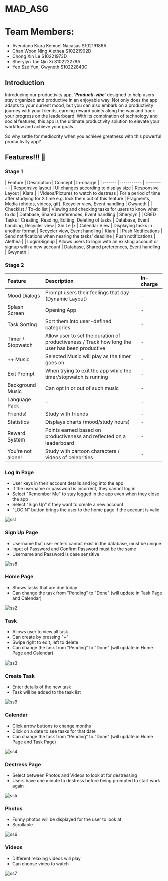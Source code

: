 # MAD_ASG

# Team Members:
* Avendano Kiara Kemuel Nacasas S10219186A
* Chan Woon Ning Alethea S10221902D
* Chong Xin Le S10221973D
* Sherylyn Tan Qin Xi S10222278A
* Yeo Sze Yun, Gwyneth S10222843C

## Introduction

Introducing our productivity app, '***Producti-vibe***' designed to help users stay organized and productive in an enjoyable way. Not only does the app adapts to your current mood, but you can also embark on a productivity journey with your friends, earning reward points along the way and track your progress on the leaderboard. With its combination of technology and social features, this app is the ultimate productivity solution to elevate your workflow and achieve your goals. 

So why settle for mediocrity when you achieve greatness with this powerful productivity app? 

##  Features!!! 🐔

### Stage 1


| Feature | Description | Concept | In-charge |
| :------ | :---------- | :-------- | 
| Responsive layout | UI changes according to display size | Responsive Layout | Kiara |
| Videos/Pictures to watch to destress |  For a period of time after studying for X time e.g. lock them out of this feature | Fragments, Media (photos, videos, gif), Recycler view, Event handling | Gwyneth |
| Checklist / To-do list | Viewing and checking tasks for users to know what to do | Database, Shared preferences, Event handling | Sherylyn |
| CRED Tasks | Creating, Reading, Editing, Deleting of  tasks | Database, Event handling, Recycler view | Xin Le |x
| Calendar View | Displaying tasks in another format | Recycler view, Event handling | Kiara |
| Push Notifications | Send notifications when nearing the tasks' deadline | Push notifications | Alethea |
| Login/Signup | Allows users to login with an existing account or signup with a new account | Database, Shared preferences, Event handling | Gwyneth |


### Stage 2

| Feature | Description | In-charge |
| :------ | :---------- | :-------- | 
| Mood Dialogs | Prompt users their feelings that day (Dynamic Layout) | - |
| Splash Screen | Opening App | - |
| Task Sorting | Sort them into user-defined categories | - |
| Timer / Stopwatch | Allow user to set the duration of productiveness / Track how long the user has been productive  | - |
| ++ Music | Selected Music will play as the timer goes on | - |
| Exit Prompt | When trying to exit the app while the timer/stopwatch is running | - |
| Background Music | Can opt in or out of such music | - |
| Language Pack | - | - |
| Friends! | Study with friends | - | 
| Statistics | Displays charts (mood/study hours) | - |
| Reward System | Points earned based on productiveness and reflected on a leaderboard | - |
| You're not alone! | Study with cartoon characters / videos of celebrities | - |


### Log In Page
* User keys in their account details and log into the app
* If the username or password is incorrect, they cannot log in
* Select "Remember Me" to stay logged in the app even when they close the app
* Select "Sign Up" if they want to create a new account
* "LOGIN" button brings the user to the home page if the account is valid

![ss1](https://github.com/MAD2023T05-Team2/MAD_ASG/assets/116244909/ab95ef04-3b40-4ec3-b964-8d7e15096c73)

### Sign Up Page
* Username that user enters cannot exist in the database, must be unique
* Input of Password and Confirm Password must be the same
* Username and Password is case sensitive

![ss8](https://github.com/MAD2023T05-Team2/MAD_ASG/assets/116244909/f016f9a7-5cb4-46b2-b67b-a5ef9862461d)

### Home Page
* Shows tasks that are due today
* Can change the task from "Pending" to "Done" (will update in Task Page and Calendar)
 
![ss2](https://github.com/MAD2023T05-Team2/MAD_ASG/assets/116244909/0a44661e-811a-42a0-a1e3-2babcb96e596)

### Task
* Allows user to view all task
* Can create by pressing "+"
* Swipe right to edit, left to delete
* Can change the task from "Pending" to "Done" (will update in Home Page and Calendar)

![ss3](https://github.com/MAD2023T05-Team2/MAD_ASG/assets/116244909/807a6dc2-0cff-4bfd-a5ed-96bbe6e58854)

### Create Task
* Enter details of the new task
* Task will be added to the task list

![ss9](https://github.com/MAD2023T05-Team2/MAD_ASG/assets/116244909/15f9e982-e6f0-4a7e-ae55-a2f34c88ac26)

### Calendar
* Click arrow buttons to change months
* Click on a date to see tasks for that date
* Can change the task from "Pending" to "Done" (will update in Home Page and Task Page)

![ss4](https://github.com/MAD2023T05-Team2/MAD_ASG/assets/116244909/b2f00a5a-9f8a-4c9e-880c-72e7d5ea83da)

### Destress Page
* Select between Photos and Videos to look at for destressing
* Users have one minute to destress before being prompted to start work again
   
![ss5](https://github.com/MAD2023T05-Team2/MAD_ASG/assets/116244909/e86b2428-3d30-4fc8-9597-5365dd0014b4)

### Photos
* Funny photos will be displayed for the user to look at
* Scrollable
  
![ss6](https://github.com/MAD2023T05-Team2/MAD_ASG/assets/116244909/0520d2b9-3fa4-4eac-bb56-bca4adf1b19e)

### Videos
* Different relaxing videos will play
* Can choose video to watch
  
![ss7](https://github.com/MAD2023T05-Team2/MAD_ASG/assets/116244909/899cd9a1-3b3a-4363-a93f-f680c933a556)

